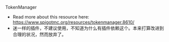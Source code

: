 TokenManager

- Read more about this resource here: https://www.spigotmc.org/resources/tokenmanager.8610/
- 迷一样的插件，不建议使用，不知道为什么有插件依赖这个。本来打算改进到合理的状况，然而放弃了。